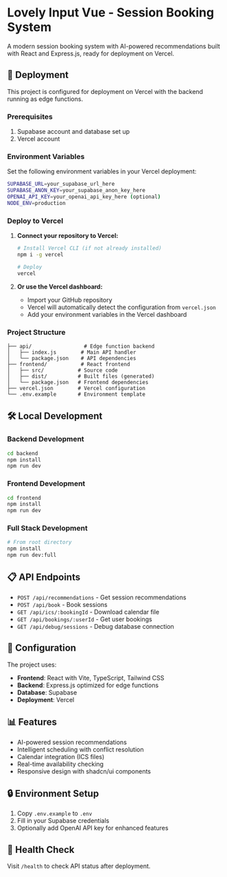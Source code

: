 # Lovely Input Vue - Session Booking System

A modern session booking system with AI-powered recommendations built with React and Express.js, ready for deployment on Vercel.

## 🚀 Deployment

This project is configured for deployment on Vercel with the backend running as edge functions.

### Prerequisites

1. Supabase account and database set up
2. Vercel account

### Environment Variables

Set the following environment variables in your Vercel deployment:

```bash
SUPABASE_URL=your_supabase_url_here
SUPABASE_ANON_KEY=your_supabase_anon_key_here
OPENAI_API_KEY=your_openai_api_key_here (optional)
NODE_ENV=production
```

### Deploy to Vercel

1. **Connect your repository to Vercel:**
   ```bash
   # Install Vercel CLI (if not already installed)
   npm i -g vercel
   
   # Deploy
   vercel
   ```

2. **Or use the Vercel dashboard:**
   - Import your GitHub repository
   - Vercel will automatically detect the configuration from `vercel.json`
   - Add your environment variables in the Vercel dashboard

### Project Structure

```
├── api/                 # Edge function backend
│   ├── index.js        # Main API handler
│   └── package.json    # API dependencies
├── frontend/           # React frontend
│   ├── src/           # Source code
│   ├── dist/          # Built files (generated)
│   └── package.json   # Frontend dependencies
├── vercel.json        # Vercel configuration
└── .env.example       # Environment template
```

## 🛠️ Local Development

### Backend Development

```bash
cd backend
npm install
npm run dev
```

### Frontend Development

```bash
cd frontend
npm install
npm run dev
```

### Full Stack Development

```bash
# From root directory
npm install
npm run dev:full
```

## 📋 API Endpoints

- `POST /api/recommendations` - Get session recommendations
- `POST /api/book` - Book sessions
- `GET /api/ics/:bookingId` - Download calendar file
- `GET /api/bookings/:userId` - Get user bookings
- `GET /api/debug/sessions` - Debug database connection

## 🔧 Configuration

The project uses:
- **Frontend**: React with Vite, TypeScript, Tailwind CSS
- **Backend**: Express.js optimized for edge functions
- **Database**: Supabase
- **Deployment**: Vercel

## 📊 Features

- AI-powered session recommendations
- Intelligent scheduling with conflict resolution
- Calendar integration (ICS files)
- Real-time availability checking
- Responsive design with shadcn/ui components

## 🔒 Environment Setup

1. Copy `.env.example` to `.env`
2. Fill in your Supabase credentials
3. Optionally add OpenAI API key for enhanced features

## 🚦 Health Check

Visit `/health` to check API status after deployment.